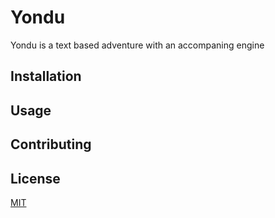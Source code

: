 # Yondu

Yondu is a text based adventure with an accompaning engine

## Installation



## Usage



## Contributing


## License
[MIT](https://choosealicense.com/licenses/mit/)

